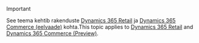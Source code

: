 > [!IMPORTANT]
> <span data-ttu-id="03d82-101">See teema kehtib rakenduste [Dynamics 365 Retail](../index.md) ja [Dynamics 365 Commerce (eelvaade)](../../commerce/index.md) kohta.</span><span class="sxs-lookup"><span data-stu-id="03d82-101">This topic applies to [Dynamics 365 Retail](../index.md) and [Dynamics 365 Commerce (Preview)](../../commerce/index.md).</span></span>
